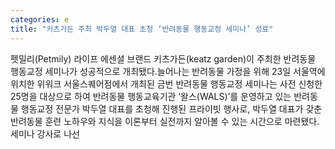 ```yaml
---
categories: e
title: "키츠가든 주최 박두열 대표 초청 ‘반려동물 행동교정 세미나’ 성료"
---
```

펫밀리(Petmily) 라이프 에센셜 브랜드 키츠가든(keatz garden)이 주최한 반려동물 행동교정 세미나가 성공적으로 개최됐다.늘어나는 반려동물 가정을 위해 23일 서울역에 위치한 위워크 서울스퀘어점에서 개최된 금번 반려동물 행동교정 세미나는 사전 신청한 25명을 대상으로 하여 반려동물 행동교육기관 ‘왈스(WALS)’를 운영하고 있는 반려동물 행동교정 전문가 박두열 대표를 초청해 진행된 프라이빗 행사로, 박두열 대표가 갖춘 반려동물 훈련 노하우와 지식을 이론부터 실전까지 알아볼 수 있는 시간으로 마련됐다.세미나 강사로 나선